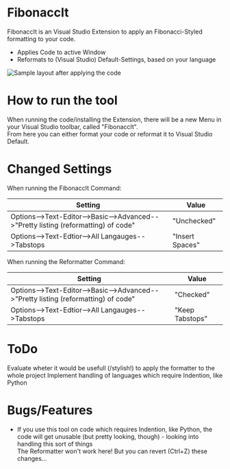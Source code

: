 # FibonaccIt


FibonaccIt is an Visual Studio Extension to apply an Fibonacci-Styled formatting to your code.
  - Applies Code to active Window
  - Reformats to (Visual Studio) Default-Settings, based on your language
  
![Sample layout after applying the code](https://i.imgur.com/GnItcy4.png)

# How to run the tool
When running the code/installing the Extension, there will be a new Menu in your Visual Studio toolbar, called "FibonaccIt".  
From here you can either format your code or reformat it to Visual Studio Default.

  
# Changed Settings
When running the FibonaccIt Command:

| Setting | Value |
| ------ | ------ |
|  Options-->Text-Editor-->Basic-->Advanced-->"Pretty listing (reformatting) of code" | "Unchecked" |
|  Options-->Text-Edtior-->All Langauges-->Tabstops | "Insert Spaces"  |
  

When running the Reformatter Command:

| Setting | Value |
| ------ | ------ |
|  Options-->Text-Editor-->Basic-->Advanced-->"Pretty listing (reformatting) of code" | "Checked" |
|  Options-->Text-Edtior-->All Langauges-->Tabstops | "Keep Tabstops"  |


# ToDo
Evaluate wheter it would be usefull (/stylish!) to apply the formatter to the whole project
Implement handling of languages which require Indention, like Python

# Bugs/Features
  - If you use this tool on code which requires Indention, like Python, the code will get unusable (but pretty looking, though) - looking into handling this sort of things  
    The Reformatter won't work here! But you can revert (Ctrl+Z) these changes...
